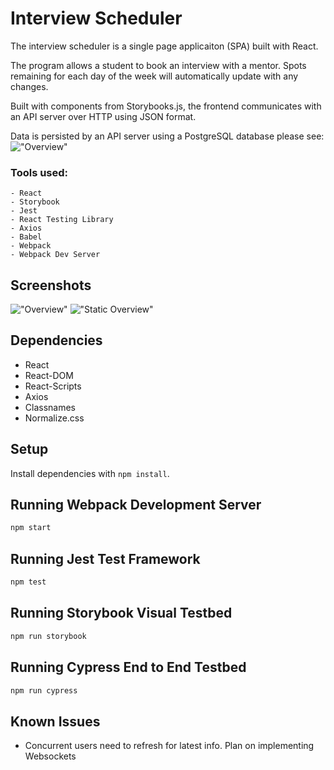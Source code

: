 # Interview Scheduler

The interview scheduler is a single page applicaiton (SPA) built with React.

The program allows a student to book an interview with a mentor.
Spots remaining for each day of the week will automatically update with any changes.

Built with components from Storybooks.js, the frontend communicates with an API server over HTTP using JSON format.

Data is persisted by an API server using a PostgreSQL database please see: !["Overview"](https://github.com/CharlesP8412/scheduler-api)

### Tools used: 
```
- React
- Storybook
- Jest
- React Testing Library
- Axios
- Babel
- Webpack
- Webpack Dev Server
```
## Screenshots
!["Overview"]()
!["Static Overview"]()


## Dependencies
- React
- React-DOM
- React-Scripts
- Axios
- Classnames
- Normalize.css

## Setup

Install dependencies with `npm install`.

## Running Webpack Development Server

```sh
npm start
```

## Running Jest Test Framework

```sh
npm test
```

## Running Storybook Visual Testbed

```sh
npm run storybook
```

## Running Cypress End to End Testbed

```sh
npm run cypress
```

## Known Issues
- Concurrent users need to refresh for latest info.  Plan on implementing Websockets

